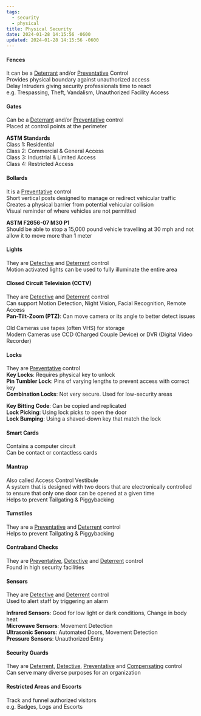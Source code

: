 ```yaml
---
tags:
  - security
  - physical
title: Physical Security
date: 2024-01-28 14:15:56 -0600
updated: 2024-01-28 14:15:56 -0600
---
```


#### Fences
It can be a <u>Deterrant</u> and/or <u>Preventative</u> Control  
Provides physical boundary against unauthorized access  
Delay Intruders giving security professionals time to react  
e.g. Trespassing, Theft, Vandalism, Unauthorized Facility Access

#### Gates
Can be a <u>Deterrant</u> and/or <u>Preventative</u> control  
Placed at control points at the perimeter  

**ASTM Standards**  
Class 1: Residential  
Class 2: Commercial & General Access  
Class 3: Industrial & Limited Access  
Class 4: Restricted Access

#### Bollards
It is a <u>Preventative</u> control  
Short vertical posts designed to manage or redirect vehicular traffic  
Creates a physical barrier from potential vehicular collision  
Visual reminder of where vehicles are not permitted  

**ASTM F2656-07 M30 P1**  
Should be able to stop a 15,000 pound vehicle travelling at 30 mph and not allow it to move more than 1 meter

#### Lights
They are <u>Detective</u> and <u>Deterrent</u> control  
Motion activated lights can be used to fully illuminate the entire area  

#### Closed Circuit Television (CCTV)
They are <u>Detective</u> and <u>Deterrent</u> control  
Can support Motion Detection, Night Vision, Facial Recognition, Remote Access  
**Pan-Tilt-Zoom (PTZ)**: Can move camera or its angle to better detect issues  

Old Cameras use tapes (often VHS) for storage  
Modern Cameras use CCD (Charged Couple Device) or DVR (Digital Video Recorder)

#### Locks
They are <u>Preventative</u> control  
**Key Locks**: Requires physical key to unlock  
**Pin Tumbler Lock**: Pins of varying lengths to prevent access with correct key  
**Combination Locks**: Not very secure. Used for low-security areas

**Key Bitting Code**: Can be copied and replicated  
**Lock Picking**: Using lock picks to open the door  
**Lock Bumping**: Using a shaved-down key that match the lock

#### Smart Cards
Contains a computer circuit  
Can be contact or contactless cards

#### Mantrap
Also called Access Control Vestibule  
A system that is designed with two doors that are electronically controlled to ensure that only one door can be opened at a given time  
Helps to prevent Tailgating & Piggybacking

#### Turnstiles
They are a <u>Preventative</u> and <u>Deterrent</u> control  
Helps to prevent Tailgating & Piggybacking

#### Contraband Checks
They are <u>Preventative</u>, <u>Detective</u> and <u>Deterrent</u> control  
Found in high security facilities

#### Sensors
They are <u>Detective</u> and <u>Deterrent</u> control  
Used to alert staff by triggering an alarm  

**Infrared Sensors**: Good for low light or dark conditions, Change in body heat  
**Microwave Sensors**: Movement Detection  
**Ultrasonic Sensors**: Automated Doors, Movement Detection  
**Pressure Sensors**: Unauthorized Entry  

#### Security Guards
They are <u>Deterrent</u>, <u>Detective</u>, <u>Preventative</u> and <u>Compensating</u> control  
Can serve many diverse purposes for an organization

#### Restricted Areas and Escorts
Track and funnel authorized visitors  
e.g. Badges, Logs and Escorts  

